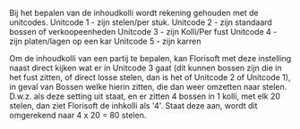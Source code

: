 Bij het bepalen van de inhoudkolli wordt rekening gehouden met de unitcodes.
Unitcode 1 - zijn stelen/per stuk.
Unitcode 2 - zijn standaard bossen of verkoopeenheden
Unitcode 3 - zijn Kolli/Per fust
Unitcode 4 - zijn platen/lagen op een kar
Unitcode 5 - zijn karren

Om de inhoudkolli van een partij te bepalen, kan Florisoft met deze instelling naast direct kijken wat er in Unitcode 3 gaat (dit kunnen bossen zijn die in het fust zitten, of direct losse stelen, dan is het of Unitcode 2 of Unitcode 1), in geval van Bossen welke hierin zitten, die dan weer omzetten naar stelen. D.w.z. als deze setting uit staat, en er zitten 4 bossen in 1 kolli, met elk 20 stelen, dan ziet Florisoft de inhkolli als '4'.
Staat deze aan, wordt dit omgerekend naar 4 x 20 = 80 stelen.
